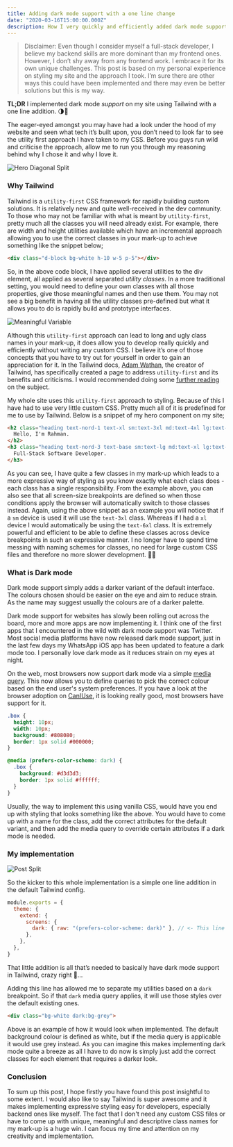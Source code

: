 ```yaml
---
title: Adding dark mode support with a one line change
date: "2020-03-16T15:00:00.000Z"
description: How I very quickly and efficiently added dark mode support to my site
---
```

> Disclaimer: Even though I consider myself a full-stack developer, I believe my backend skills are more dominant than my frontend ones. However, I don’t shy away from any frontend work. I embrace it for its own unique challenges. This post is based on my personal experience on styling my site and the approach I took. I’m sure there are other ways this could have been implemented and there may even be better solutions but this is my way.

**TL;DR** I implemented dark mode *support* on my site using Tailwind with a one line addition. 🌗🚀

The eager-eyed amongst you may have had a look under the hood of my website and seen what tech it’s built upon, you don’t need to look far to see the utility first approach I have taken to my CSS. Before you guys run wild and criticise the approach, allow me to run you through my reasoning behind why I chose it and why I love it.

![Hero Diagonal Split](./assets/hero-diagonal.png "Comparison on the hero section of my site, showing both the default lighter, and the new darker variant.")

### Why Tailwind

Tailwind is a `utility-first` CSS framework for rapidly building custom solutions. It is relatively new and quite well-received in the dev community. To those who may not be familiar with what is meant by `utility-first`, pretty much all the classes you will need already exist. For example, there are width and height utilities available which have an incremental approach allowing you to use the correct classes in your mark-up to achieve something like the snippet below;

```html
<div class="d-block bg-white h-10 w-5 p-5"></div>
```

So, in the above code block, I have applied several utilities to the div element, all applied as several separated *utility classes*. In a more traditional setting, you would need to define your own classes with all those properties, give those meaningful names and then use them. You may not see a big benefit in having all the utility classes pre-defined but what it allows you to do is rapidly build and prototype interfaces.

![Meaningful Variable](./assets/meaningful-variable.jpg "There's only 2 hard problems in Programming - 1) cache invalidation 2) naming things 🤣")

Although this `utility-first` approach can lead to long and ugly class names in your mark-up, it does allow you to develop really quickly and efficiently without writing any custom CSS. I believe it’s one of those concepts that you have to try out for yourself in order to gain an appreciation for it. In the Tailwind docs, [Adam Wathan](https://twitter.com/adamwathan), the creator of Tailwind, has specifically created a page to address `utility-first` and its benefits and criticisms. I would recommended doing some [further reading](https://tailwindcss.com/docs/utility-first) on the subject.

My whole site uses this `utility-first` approach to styling. Because of this I have had to use very little custom CSS. Pretty much all of it is predefined for me to use by Tailwind. Below is a snippet of my hero component on my site;

```html
<h2 class="heading text-nord-1 text-xl sm:text-3xl md:text-4xl lg:text-5xl xl:text-6xl">
  Hello, I'm Rahman.
</h2>
<h3 class="heading text-nord-3 text-base sm:text-lg md:text-xl lg:text-2xl xl:text-3xl">
  Full-Stack Software Developer.
</h3>
```

As you can see, I have quite a few classes in my mark-up which leads to a more expressive way of styling as you know exactly what each class does - each class has a single responsibility. From the example above, you can also see that all screen-size breakpoints are defined so when those conditions apply the browser will automatically switch to those classes instead. Again, using the above snippet as an example you will notice that if a `sm` device is used it will use the `text-3xl` class. Whereas if I had a `xl` device I would automatically be using the `text-6xl` class. It is extremely powerful and efficient to be able to define these classes across device breakpoints in such an expressive manner. I no longer have to spend time messing with naming schemes for classes, no need for large custom CSS files and therefore no more slower development. 💨🚀

### What is Dark mode

Dark mode support simply adds a darker variant of the default interface. The colours chosen should be easier on the eye and aim to reduce strain. As the name may suggest usually the colours are of a darker palette.

Dark mode support for websites has slowly been rolling out across the board, more and more apps are now implementing it. I think one of the first apps that I encountered in the wild with dark mode support was Twitter. Most social media platforms have now released dark mode support, just in the last few days my WhatsApp iOS app has been updated to feature a dark mode too. I personally love dark mode as it reduces strain on my eyes at night.

On the web, most browsers now support dark mode via a simple [media query](https://developer.mozilla.org/en-US/docs/Web/CSS/@media/prefers-color-scheme). This now allows you to define queries to pick the correct colour based on the end user's system preferences. If you have a look at the browser adoption on [CanIUse](https://caniuse.com/#feat=prefers-color-scheme), it is looking really good, most browsers have support for it.

```css
.box {
  height: 10px;
  width: 10px;
  background: #808080;
  border: 1px solid #000000;
}

@media (prefers-color-scheme: dark) {
  .box {
    background: #d3d3d3;
    border: 1px solid #ffffff;
  }
}
```

Usually, the way to implement this using vanilla CSS, would have you end up with styling that looks something like the above. You would have to come up with a name for the class, add the correct attributes for the default variant, and then add the media query to override certain attributes if a dark mode is needed.

### My implementation

![Post Split](./assets/post-split.png "Comparing a blog post across both the default lighter and the new darker variant.")

So the kicker to this whole implementation is a simple one line addition in the default Tailwind config.

```javascript
module.exports = {
  theme: {
    extend: {
      screens: {
        dark: { raw: "(prefers-color-scheme: dark)" }, // <- This line is the magic sauce ✨💫
      },
    },
  },
}
```

That little addition is all that’s needed to basically have dark mode support in Tailwind, crazy right 👀...

Adding this line has allowed me to separate my utilities based on a `dark` breakpoint. So if that `dark` media query applies, it will use those styles over the default existing ones.

```html
<div class="bg-white dark:bg-grey"> 
```

Above is an example of how it would look when implemented. The default background colour is defined as white, but if the media query is applicable it would use grey instead. As you can imagine this makes implementing dark mode quite a breeze as all I have to do now is simply just add the correct classes for each element that requires a darker look.

### Conclusion

To sum up this post, I hope firstly you have found this post insightful to some extent. I would also like to say Tailwind is super awesome and it makes implementing expressive styling easy for developers, especially backend ones like myself. The fact that I don't need any custom CSS files or have to come up with unique, meaningful and descriptive class names for my mark-up is a huge win. I can focus my time and attention on my creativity and implementation.
